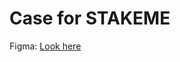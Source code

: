 # Case for STAKEME
Figma: [Look here](https://www.figma.com/file/AWEmQwUykPOjzh8aSKnU2J/Middle-Front-Test?type=design&node-id=0-1&mode=design&t=wUATK10p5YDxqNe3-0)